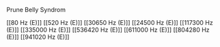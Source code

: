 Prune Belly Syndrom

[[80 Hz (E)]]
[[520 Hz (E)]]
[[30650 Hz (E)]]
[[24500 Hz (E)]]
[[117300 Hz (E)]]
[[335000 Hz (E)]]
[[536420 Hz (E)]]
[[611000 Hz (E)]]
[[804280 Hz (E)]]
[[941020 Hz (E)]]